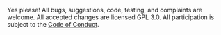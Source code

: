 Yes please!  All bugs, suggestions, code, testing, and complaints are welcome.  All accepted changes are licensed GPL 3.0.  All participation is subject to the [Code of Conduct](https://github.com/saufrecht/ledger-explorer/blob/master/CODE_OF_CONDUCT.md).
